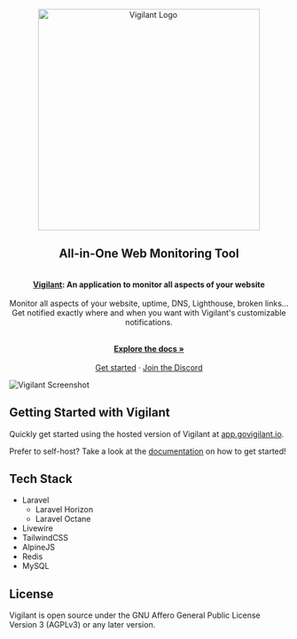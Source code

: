 <p align="center">
  <a href="https://govigilant.io/" target="_blank">
    <picture>
      <source media="(prefers-color-scheme: dark)" srcset="https://govigilant.io/img/githubheader-dark.svg">
      <img alt="Vigilant Logo" src="https://govigilant.io/img/githubheader-light.svg" width="400px"/>
    </picture>
  </a>
</p>

<div align="center">
  <strong>
  <h2>All-in-One Web Monitoring Tool</h2><br />
  <a href="https://govigilant.io">Vigilant</a>: An application to monitor all aspects of your website<br /><br />
  </strong>
  Monitor all aspects of your website, uptime, DNS, Lighthouse, broken links...<br/>
  Get notified exactly where and when you want with Vigilant's customizable notifications.
</div>

<p align="center">
  <br />
  <a href="https://govigilant.io/documentation/welcome" rel="dofollow"><strong>Explore the docs »</strong></a>
  <br />

  <br/>
    <a href="https://app.govigilant.io">Get started</a>
    ·
    <a href="https://discord.gg/MG3aV8uFt5">Join the Discord</a>
</p>

![Vigilant Screenshot](https://govigilant.io/screenshot.png)


## Getting Started with Vigilant

Quickly get started using the hosted version of Vigilant at [app.govigilant.io](https://app.govigilant.io).

Prefer to self-host? 
Take a look at the [documentation](https://govigilant.io/documentation/welcome) on how to get started!

## Tech Stack

- Laravel
    - Laravel Horizon
    - Laravel Octane
- Livewire
- TailwindCSS
- AlpineJS
- Redis
- MySQL

## License 

Vigilant is open source under the GNU Affero General Public License Version 3 (AGPLv3) or any later version.
